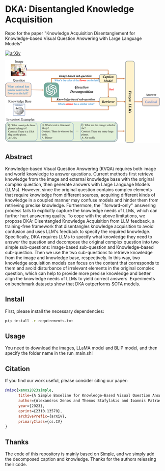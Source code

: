 # DKA: Disentangled Knowledge Acquisition
Repo for the paper "Knowledge Acquisition Disentanglement for Knowledge-based Visual Question Answering with Large Language Models"

[![arXiv](https://img.shields.io/badge/arXiv-2305.14053-red)](https://arxiv.org/pdf/2310.13570.pdf)

![method.png](./figure/model.png)

## Abstract
Knowledge-based Visual Question Answering (KVQA) requires both image and world knowledge to answer questions. 
Current methods first retrieve knowledge from the image and external knowledge base with the original complex question, then generate answers with Large Language Models (LLMs). However, since the original question contains complex elements that require knowledge from different sources, acquiring different kinds of knowledge in a coupled manner may confuse models and hinder them from retrieving precise knowledge. Furthermore, the ``forward-only'' answering process fails to explicitly capture the knowledge needs of LLMs, which can further hurt answering quality.
To cope with the above limitations, we propose DKA: Disentangled Knowledge Acquisition from LLM feedback, a training-free framework that disentangles knowledge acquisition to avoid confusion and uses LLM's feedback to specify the required knowledge.
Specifically, DKA requires LLMs to specify what knowledge they need to answer the question and decompose the original complex question into two simple sub-questions: Image-based sub-question and Knowledge-based sub-question. Then we use the two sub-questions to retrieve knowledge from the image and knowledge base, respectively. In this way, two knowledge acquisition models can focus on the content that corresponds to them and avoid disturbance of irrelevant elements in the original complex question, which can help to provide more precise knowledge and better align the knowledge needs of LLMs to yield correct answers. Experiments on benchmark datasets show that DKA outperforms SOTA models.

## Install
First, please install the necessary dependencies:
```bash
pip install -r requirements.txt
```
## Usage
You need to download the images, LLaMA model and BLIP model, and then specify the folder name in the run_main.sh!


## Citation

If you find our work useful, please consider citing our paper:

```bibtex
@misc{xenos2023simple,
      title={A Simple Baseline for Knowledge-Based Visual Question Answering}, 
      author={Alexandros Xenos and Themos Stafylakis and Ioannis Patras and Georgios Tzimiropoulos},
      year={2023},
      eprint={2310.13570},
      archivePrefix={arXiv},
      primaryClass={cs.CV}
}
```

## Thanks
The code of this repository is mainly based on [Simple](https://github.com/alexandrosXe/A-Simple-Baseline-For-Knowledge-Based-VQA), and we simply add the decomposed caption and knowledge. Thanks for the authors releasing their code.
